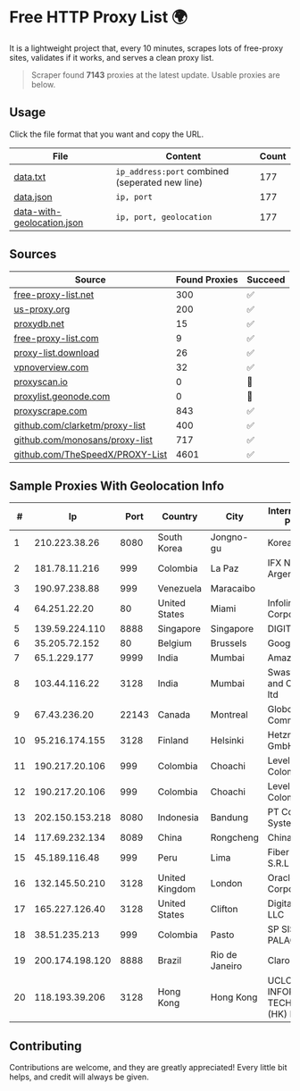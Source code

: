 
# Free HTTP Proxy List 🌍

It is a lightweight project that, every 10 minutes, scrapes lots of free-proxy sites, validates if it works, and serves a clean proxy list.


> Scraper found **7143** proxies at the latest update. Usable proxies are below.

## Usage

Click the file format that you want and copy the URL.


|File|Content|Count|
|----|-------|-----|
|[data.txt](https://raw.githubusercontent.com/themiralay/Proxy-List-World/master/data.txt)|`ip_address:port` combined (seperated new line)|177|
|[data.json](https://raw.githubusercontent.com/themiralay/Proxy-List-World/master/data.json)|`ip, port`|177|
|[data-with-geolocation.json](https://raw.githubusercontent.com/themiralay/Proxy-List-World/master/data-with-geolocation.json)|`ip, port, geolocation`|177|

## Sources

|Source|Found Proxies|Succeed|
|------|-------------|-------|
|[free-proxy-list.net](https://free-proxy-list.net)|300|✅|
|[us-proxy.org](https://www.us-proxy.org)|200|✅|
|[proxydb.net](http://proxydb.net)|15|✅|
|[free-proxy-list.com](https://free-proxy-list.com/?page=&port=&type%5B%5D=http&type%5B%5D=https&up_time=0&search=Search)|9|✅|
|[proxy-list.download](https://www.proxy-list.download/HTTP)|26|✅|
|[vpnoverview.com](https://vpnoverview.com/privacy/anonymous-browsing/free-proxy-servers)|32|✅|
|[proxyscan.io](https://www.proxyscan.io)|0|🚫|
|[proxylist.geonode.com](https://proxylist.geonode.com/api/proxy-list?limit=300&page=1&sort_by=lastChecked&sort_type=desc&protocols=http,https)|0|🚫|
|[proxyscrape.com](https://api.proxyscrape.com/v2/?request=displayproxies&protocol=http&timeout=10000&country=all&ssl=all&anonymity=all)|843|✅|
|[github.com/clarketm/proxy-list](https://raw.githubusercontent.com/clarketm/proxy-list/master/proxy-list-raw.txt)|400|✅|
|[github.com/monosans/proxy-list](https://raw.githubusercontent.com/monosans/proxy-list/main/proxies/http.txt)|717|✅|
|[github.com/TheSpeedX/PROXY-List](https://raw.githubusercontent.com/TheSpeedX/PROXY-List/master/http.txt)|4601|✅|


## Sample Proxies With Geolocation Info

|#|Ip|Port|Country|City|Internet Service Provider|
|-|--|----|-------|----|-------------------------|
|1|210.223.38.26|8080|South Korea|Jongno-gu|Korea Telecom|
|2|181.78.11.216|999|Colombia|La Paz|IFX Networks Argentina S.R.L|
|3|190.97.238.88|999|Venezuela|Maracaibo||
|4|64.251.22.20|80|United States|Miami|Infolink Global Corporation|
|5|139.59.224.110|8888|Singapore|Singapore|DIGITALOCEAN|
|6|35.205.72.152|80|Belgium|Brussels|Google LLC|
|7|65.1.229.177|9999|India|Mumbai|Amazon.com|
|8|103.44.116.22|3128|India|Mumbai|Swastik Internet and Cables pvt. ltd|
|9|67.43.236.20|22143|Canada|Montreal|GloboTech Communications|
|10|95.216.174.155|3128|Finland|Helsinki|Hetzner Online GmbH|
|11|190.217.20.106|999|Colombia|Choachi|Level 3 Colombia S.A|
|12|190.217.20.106|999|Colombia|Choachi|Level 3 Colombia S.A|
|13|202.150.153.218|8080|Indonesia|Bandung|PT Comtronics Systems|
|14|117.69.232.134|8089|China|Rongcheng|Chinanet|
|15|45.189.116.48|999|Peru|Lima|Fiber Digital S.R.L|
|16|132.145.50.210|3128|United Kingdom|London|Oracle Corporation|
|17|165.227.126.40|3128|United States|Clifton|DigitalOcean, LLC|
|18|38.51.235.213|999|Colombia|Pasto|SP SISTEMAS PALACIOS LTDA|
|19|200.174.198.120|8888|Brazil|Rio de Janeiro|Claro S.A|
|20|118.193.39.206|3128|Hong Kong|Hong Kong|UCLOUD INFORMATION TECHNOLOGY (HK) LIMITED|



## Contributing

Contributions are welcome, and they are greatly appreciated! Every
little bit helps, and credit will always be given.

